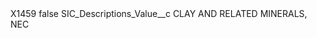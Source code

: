 <?xml version="1.0" encoding="UTF-8"?>
<CustomMetadata xmlns="http://soap.sforce.com/2006/04/metadata" xmlns:xsi="http://www.w3.org/2001/XMLSchema-instance" xmlns:xsd="http://www.w3.org/2001/XMLSchema">
    <label>X1459</label>
    <protected>false</protected>
    <values>
        <field>SIC_Descriptions_Value__c</field>
        <value xsi:type="xsd:string">CLAY AND RELATED MINERALS, NEC</value>
    </values>
</CustomMetadata>
